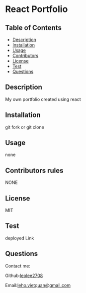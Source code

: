 # React Portfolio
  
  ## Table of Contents
  * [Description](#description)
  * [Installation](#installation)
  * [Usage](#usage)
  * [Contributors](#contributors)
  * [License](#license)
  * [Test](#test)
  * [Questions](#questions)
  
  ## Description
  My own portfolio created using react
  
  ## Installation 
  git fork or git clone
  
  ## Usage 
  none
  
  ## Contributors rules
  NONE
  
  ## License
  MIT
  
  ## Test
  deployed Link
  ## Questions
  Contact me:
  
  Github:[leolee2708](https://github.com/leolee2708)
  
  Email:[leho.vietquan@gmail.com](https://github.com/leolee2708)
  